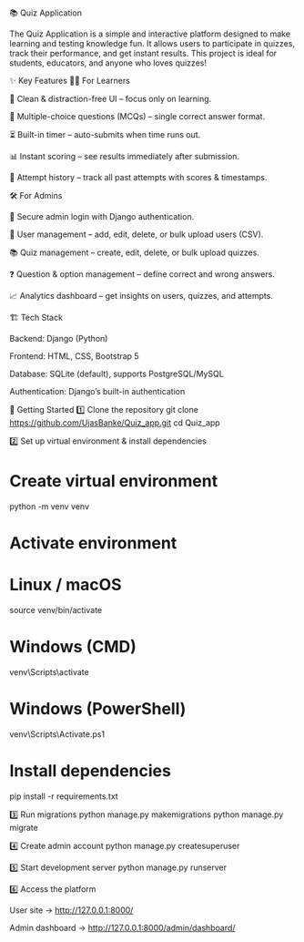 📚 Quiz Application

The Quiz Application is a simple and interactive platform designed to make learning and testing knowledge fun. It allows users to participate in quizzes, track their performance, and get instant results. This project is ideal for students, educators, and anyone who loves quizzes!

✨ Key Features
👩‍🎓 For Learners

🎯 Clean & distraction-free UI – focus only on learning.

📝 Multiple-choice questions (MCQs) – single correct answer format.

⏳ Built-in timer – auto-submits when time runs out.

📊 Instant scoring – see results immediately after submission.

📜 Attempt history – track all past attempts with scores & timestamps.

🛠 For Admins

🔑 Secure admin login with Django authentication.

👥 User management – add, edit, delete, or bulk upload users (CSV).

📚 Quiz management – create, edit, delete, or bulk upload quizzes.

❓ Question & option management – define correct and wrong answers.

📈 Analytics dashboard – get insights on users, quizzes, and attempts.

🏗 Tech Stack

Backend: Django (Python)

Frontend: HTML, CSS, Bootstrap 5

Database: SQLite (default), supports PostgreSQL/MySQL

Authentication: Django’s built-in authentication

🚀 Getting Started
1️⃣ Clone the repository
git clone https://github.com/UjasBanke/Quiz_app.git
cd Quiz_app

2️⃣ Set up virtual environment & install dependencies
# Create virtual environment
python -m venv venv  

# Activate environment
# Linux / macOS
source venv/bin/activate
# Windows (CMD)
venv\Scripts\activate
# Windows (PowerShell)
venv\Scripts\Activate.ps1

# Install dependencies
pip install -r requirements.txt

3️⃣ Run migrations
python manage.py makemigrations
python manage.py migrate

4️⃣ Create admin account
python manage.py createsuperuser

5️⃣ Start development server
python manage.py runserver

6️⃣ Access the platform

User site → http://127.0.0.1:8000/

Admin dashboard → http://127.0.0.1:8000/admin/dashboard/
